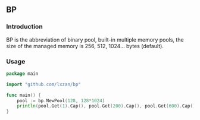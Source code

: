## BP

### Introduction

BP is the abbreviation of binary pool, built-in multiple memory pools, the size of the managed memory is 256, 512,
1024... bytes (default).

### Usage

```go
package main

import "github.com/lxzan/bp"

func main() {
	pool := bp.NewPool(128, 128*1024)
	println(pool.Get(1).Cap(), pool.Get(200).Cap(), pool.Get(600).Cap())
}
```
